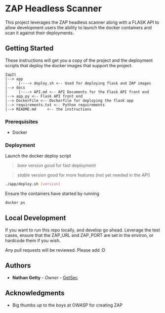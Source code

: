 # ZAP Headless Scanner 

This project leverages the ZAP headless scanner along with a FLASK API to allow development users the ability to launch the docker containers and scan it against their deployments.

## Getting Started

These instructions will get you a copy of the project and the deployment scripts that deploy the docker images that support the project. 

```
ZapIt
|--> app
|     |----> deploy.sh <-- Used for deploying flask and ZAP images
|--> docs
|     |----> API.md <-- API Documents for the Flask API front end
|--> app.py <-- Flask API front end
|--> DockerFile <-- Dockerfile for deploying the flask app
|--> requirements.txt <-- Python requirements
|--> README.md     <-- the instructions 
```

### Prerequisites

- Docker

### Deployment

Launch the docker deploy script
> *bare* version good for fast deployment

> *stable* version good for more features (not yet needed in the API)

```sh
./app/deploy.sh [version]
```

Ensure the containers have started by running

```sh
docker ps
```

## Local Development

If you want to run this repo locally, and develop go ahead. Leverage the test cases, ensure that the ZAP_URL and ZAP_PORT are set in the environ, or hardcode them if you wish.

Any pull requests will be reviewed. Please add :D

## Authors

* **Nathan Getty** - *Owner* - [GetSec](https://github.com/GetSEc)


## Acknowledgments

* Big thumbs up to the boys at OWASP for creating ZAP

